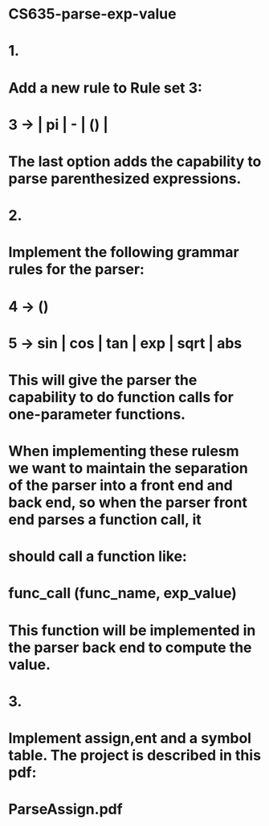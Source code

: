 # CS635-parse-exp-value
# 1.
# Add a new rule to Rule set 3:

# 3  <factor> → <number> | pi | -<factor> | (<exp>) | <func>

# The last option adds the capability to parse parenthesized expressions.

# 2.
# Implement the following grammar rules for the parser:

# 4 <func> → <func name>(<exp>)
# 5 <func name> → sin | cos | tan | exp | sqrt | abs

# This will give the parser the capability to do function calls for one-parameter functions.

# When implementing these rulesm we want to maintain the separation of the parser into a front end and back end, so when the parser front end parses a function call, it 
# should call a function like:

# func_call (func_name, exp_value)

# This function will be implemented in the parser back end to compute the value.

# 3.
# Implement assign,ent and a symbol table. The project is described in this pdf:

# ParseAssign.pdf

